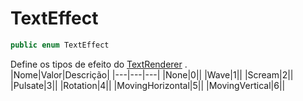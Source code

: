 # TextEffect
```csharp
public enum TextEffect
```
Define os tipos de efeito do [TextRenderer](/api/Claw/Modules/TextRenderer.md#TextRenderer) .<br />
|Nome|Valor|Descrição|
|---|---|---|
|None|0||
|Wave|1||
|Scream|2||
|Pulsate|3||
|Rotation|4||
|MovingHorizontal|5||
|MovingVertical|6||
